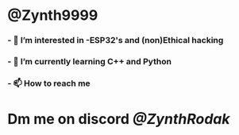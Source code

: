 #       @Zynth9999
### - 👀 I’m interested in -**ESP32's** and **(non)Ethical hacking**
### - 🌱 I’m currently learning **C++** and **Python**
### - 📫 How to reach me 
#     Dm me on discord ***@ZynthRodak***

<!---
Zynth9999/Zynth9999 is a ✨ special ✨ repository because its `README.md` (this file) appears on your GitHub profile.         Im too lazy to
You can click the Preview link to take a look at your changes.                                                                  delete this
--->
